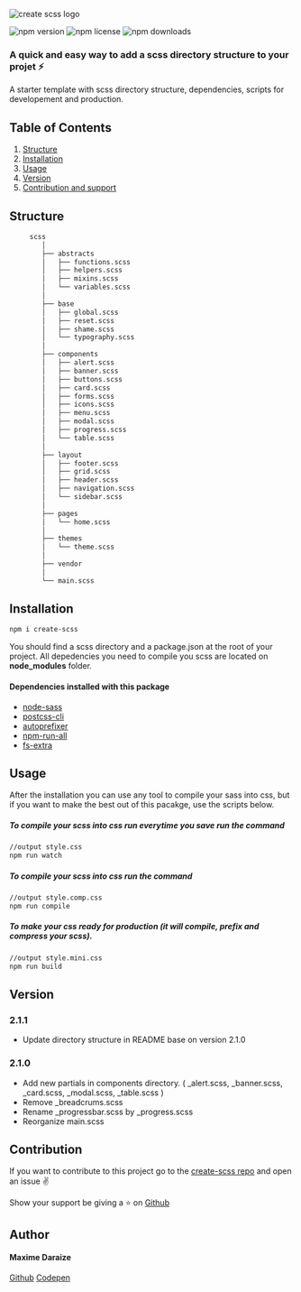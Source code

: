 ![create scss logo](https://res.cloudinary.com/mdaraize/image/upload/v1588286427/Logo-maxime_E2_hspxgq.svg)

![npm version](https://img.shields.io/npm/v/create-scss)
![npm license](https://img.shields.io/npm/l/create-scss?color=%2321bab3)
![npm downloads](https://img.shields.io/npm/dm/create-scss)

### A quick and easy way to add a scss directory structure to your projet :zap:

A starter template with scss directory structure, dependencies, scripts for developement and production.

## Table of Contents

1. [Structure](#structure)
2. [Installation](#installation)
3. [Usage](#usage)
4. [Version](#version)
5. [Contribution and support](#contribution)

## Structure

```bash
     scss
        │
        ├── abstracts
        │   ├── functions.scss
        │   ├── helpers.scss
        │   ├── mixins.scss
        │   └── variables.scss
        │
        ├── base
        │   ├── global.scss
        │   ├── reset.scss
        │   ├── shame.scss
        │   └── typography.scss
        │
        ├── components
        │   ├── alert.scss
        │   ├── banner.scss
        │   ├── buttons.scss
        │   ├── card.scss
        │   ├── forms.scss
        │   ├── icons.scss
        │   ├── menu.scss
        │   ├── modal.scss
        │   ├── progress.scss
        │   └── table.scss
        │
        ├── layout
        │   ├── footer.scss
        │   ├── grid.scss
        │   ├── header.scss
        │   ├── navigation.scss
        │   └── sidebar.scss
        │
        ├── pages
        │   └── home.scss
        │
        ├── themes
        │   └── theme.scss
        │
        ├── vendor
        │
        └── main.scss

```

## Installation

```bash
npm i create-scss
```

You should find a scss directory and a package.json at the root of your project. All depedencies you need to compile you scss are located on **node_modules** folder.

#### Dependencies installed with this package

- [node-sass](https://www.npmjs.com/package/node-sass)
- [postcss-cli](https://www.npmjs.com/package/postcss-cli)
- [autoprefixer](https://www.npmjs.com/package/autoprefixer)
- [npm-run-all](https://www.npmjs.com/package/npm-run-all)
- [fs-extra](https://www.npmjs.com/package/fs-extra)

## Usage

After the installation you can use any tool to compile your sass into css, but if you want to make the best out of this pacakge, use the scripts below.

##### To compile your scss into css run everytime you save run the command

```bash
//output style.css
npm run watch
```

##### To compile your scss into css run the command

```bash
//output style.comp.css
npm run compile
```

##### To make your css ready for production (it will compile, prefix and compress your scss).

```bash
//output style.mini.css
npm run build
```

## Version

### 2.1.1

- Update directory structure in README base on version 2.1.0

### 2.1.0

- Add new partials in components directory. ( \_alert.scss, \_banner.scss, \_card.scss, \_modal.scss, \_table.scss )
- Remove \_breadcrums.scss
- Rename \_progressbar.scss by \_progress.scss
- Reorganize main.scss

## Contribution

If you want to contribute to this project go to the [create-scss repo](https://github.com/maximedaraize/create-scss/issues) and open an issue :v:

Show your support be giving a :star: on [Github](https://github.com/maximedaraize/create-scss)

## Author

#### Maxime Daraize

[Github](https://github.com/maximedaraize/)
[Codepen](https://codepen.io/maximedaraize)
